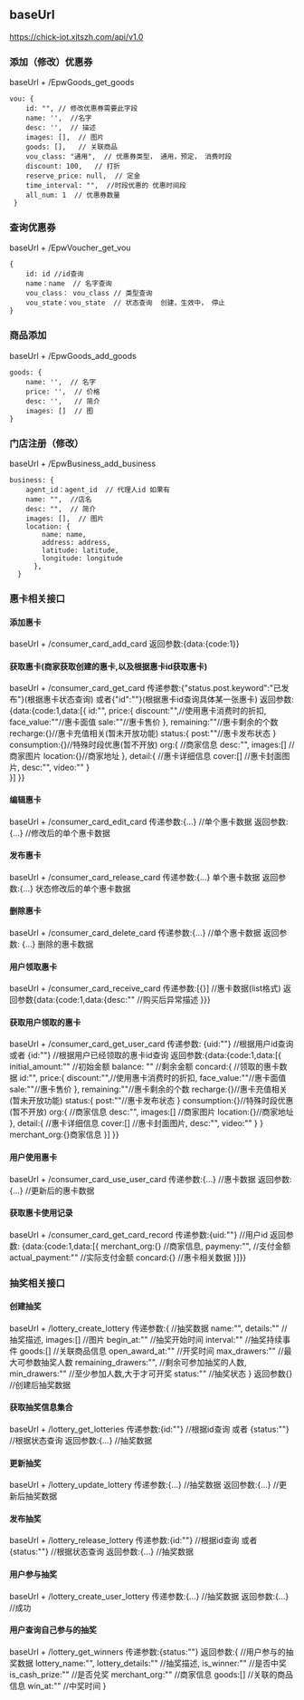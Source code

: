 ## baseUrl

https://chick-iot.xjtszh.com/api/v1.0

### 添加（修改）优惠券

baseUrl + /EpwGoods_get_goods

```
vou: {
    id: "", // 修改优惠券需要此字段
    name: '',  //名字
    desc: '',  // 描述
    images: [],  // 图片
    goods: [],   // 关联商品
    vou_class: "通用",  // 优惠券类型， 通用，预定， 消费时段
    discount: 100,   // 打折
    reserve_price: null,  // 定金
    time_interval: "",  //时段优惠的 优惠时间段
    all_num: 1  // 优惠券数量
 }
```

### 查询优惠券

baseUrl + /EpwVoucher_get_vou

```
{
    id: id //id查询
    name：name  // 名字查询
    vou_class： vou_class // 类型查询
    vou_state：vou_state  // 状态查询  创建，生效中， 停止
}
```

### 商品添加

baseUrl + /EpwGoods_add_goods

```
goods: {
    name: '',  // 名字
    price: '',  // 价格
    desc: '',   // 简介
    images: []  // 图
}
```



### 门店注册（修改）

baseUrl + /EpwBusiness_add_business

```
business: {
    agent_id：agent_id  // 代理人id 如果有
    name: "",  //店名
    desc: "",  // 简介
    images: [],  // 图片
    location: {
        name: name,
        address: address,
        latitude: latitude,
        longitude: longitude
      }, 
  }
```
### 惠卡相关接口
#### 添加惠卡
baseUrl + /consumer_card_add_card
返回参数:{data:{code:1}}
#### 获取惠卡(商家获取创建的惠卡,以及根据惠卡id获取惠卡)
baseUrl + /consumer_card_get_card
传递参数:{"status.post.keyword":"已发布"}(根据惠卡状态查询)
或者{"id":""}(根据惠卡id查询具体某一张惠卡)
返回参数:{data:{code:1,data:[{
			id:"",
			price:{
			    discount:"",//使用惠卡消费时的折扣,
			    face_value:""//惠卡面值
			    sale:""//惠卡售价
			},
			remaining:""//惠卡剩余的个数
			recharge:{}//惠卡充值相关(暂未开放功能)
			status:{
			    post:""//惠卡发布状态	
			}
			consumption:{}//特殊时段优惠(暂不开放)
			org:{     //商家信息
			    desc:"",
			    images:[] //商家图片
			    location:{}//商家地址
			},
			detail:{ //惠卡详细信息
			    cover:[] //惠卡封面图片,
			    desc:"",
			    video:""
			}			
			}]
	}}

#### 编辑惠卡
baseUrl + /consumer_card_edit_card
传递参数:{...} //单个惠卡数据
返回参数:{...} //修改后的单个惠卡数据

#### 发布惠卡
baseUrl + /consumer_card_release_card
传递参数:{...} 单个惠卡数据
返回参数:{...} 状态修改后的单个惠卡数据

#### 删除惠卡
baseUrl + /consumer_card_delete_card
传递参数:{...} //单个惠卡数据
返回参数: {...} 删除的惠卡数据

#### 用户领取惠卡
baseUrl + /consumer_card_receive_card
传递参数:[{}] //惠卡数据(list格式)
返回参数{data:{code:1,data:{desc:"" //购买后异常描述 }}}

#### 获取用户领取的惠卡
baseUrl + /consumer_card_get_user_card
传递参数: {uid:""} //根据用户id查询 或者 {id:""} //根据用户已经领取的惠卡id查询
返回参数:{data:{code:1,data:[{
			initial_amount:""  //初始金额
			balance: "" //剩余金额
			concard:{ //领取的惠卡数据
                           id:"",
                           price:{
                              discount:"",//使用惠卡消费时的折扣,
                              face_value:""//惠卡面值
                              sale:""//惠卡售价
                           },
                           remaining:""//惠卡剩余的个数
                           recharge:{}//惠卡充值相关(暂未开放功能)
                           status:{
                              post:""//惠卡发布状态
                           }
                           consumption:{}//特殊时段优惠(暂不开放)
                           org:{     //商家信息
                              desc:"",
                              images:[] //商家图片
                              location:{}//商家地址
                           },
                           detail:{ //惠卡详细信息
                              cover:[] //惠卡封面图片,
                              desc:"",
                              video:""
                           }
                        }
			merchant_org:{}商家信息
		      }]
        }}

#### 用户使用惠卡
baseUrl + /consumer_card_use_user_card
传递参数:{...} //惠卡数据
返回参数: {...} //更新后的惠卡数据

#### 获取惠卡使用记录
baseUrl + /consumer_card_get_card_record
传递参数:{uid:""} //用户id
返回参数: {data:{code:1,data:[{
			  merchant_org:{} //商家信息,
			  paymeny:"", //支付金额
			  actual_payment:"" //实际支付金额
			  concard:{} //惠卡相关数据
			}]}}

### 抽奖相关接口

#### 创建抽奖
baseUrl + /lottery_create_lottery
传递参数:{  //抽奖数据
	  name:"",
	  details:"" //抽奖描述,
          images:[]  //图片
	  begin_at:"" //抽奖开始时间
	  interval:"" //抽奖持续事件
	  goods:[] //关联商品信息
	  open_award_at:"" //开奖时间
	  max_drawers:"" //最大可参数抽奖人数
          remaining_drawers:"", //剩余可参加抽奖的人数,
	  min_drawers:"" //至少参加人数,大于才可开奖
	  status:"" //抽奖状态
	} 
返回参数{} //创建后抽奖数据

#### 获取抽奖信息集合
baseUrl + /lottery_get_lotteries
传递参数:{id:""} //根据id查询 或者 {status:""} //根据状态查询
返回参数:{...} //抽奖数据

#### 更新抽奖
baseUrl + /lottery_update_lottery
传递参数:{...} //抽奖数据
返回参数:{...} //更新后抽奖数据

#### 发布抽奖
baseUrl + /lottery_release_lottery
传递参数:{id:""} //根据id查询 或者 {status:""} //根据状态查询
返回参数:{...} //抽奖数据

#### 用户参与抽奖
baseUrl + /lottery_create_user_lottery
传递参数:{...} //抽奖数据
返回参数:{...} //成功

#### 用户查询自己参与的抽奖
baseUrl + /lottery_get_winners
传递参数:{status:""}
返回参数:{  //用户参与的抽奖数据
          lottery_name:"",
          lottery_details:"" //抽奖描述,
          is_winner:"" //是否中奖
	  is_cash_prize:"" //是否兑奖
	  merchant_org:"" //商家信息
	  goods:[] //关联的商品信息
	  win_at:"" //中奖时间
        }
